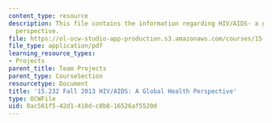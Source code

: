 ```yaml
---
content_type: resource
description: This file contains the information regarding HIV/AIDS- a global health
  perspective.
file: https://ol-ocw-studio-app-production.s3.amazonaws.com/courses/15-232-business-model-innovation-global-health-in-frontier-markets-fall-2013/8ac561f542d1418dc8b816526af5520d_MIT15_232F13_a1_hiv-aids_2.pdf
file_type: application/pdf
learning_resource_types:
- Projects
parent_title: Team Projects
parent_type: CourseSection
resourcetype: Document
title: '15.232 Fall 2013 HIV/AIDS: A Global Health Perspective'
type: OCWFile
uid: 8ac561f5-42d1-418d-c8b8-16526af5520d
---
```

